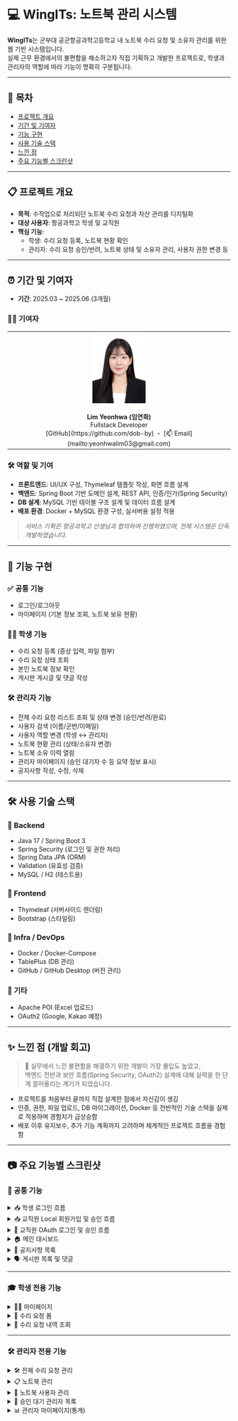 # 💻 WingITs: 노트북 관리 시스템

**WingITs**는 군부대 공군항공과학고등학교 내 노트북 수리 요청 및 소유자 관리를 위한 웹 기반 시스템입니다.  
실제 근무 환경에서의 불편함을 해소하고자 직접 기획하고 개발한 프로젝트로, 학생과 관리자의 역할에 따라 기능이 명확히 구분됩니다.

---

## 📌 목차

- [프로젝트 개요](#-프로젝트-개요)
- [기간 및 기여자](#-기간-및-기여자)
- [기능 구현](#-기능-구현)
- [사용 기술 스택](#-사용-기술-스택)
- [느낀 점](#-느낀-점-개발-회고)
- [주요 기능별 스크린샷](#-주요-기능별-스크린샷)

---

## 📋 프로젝트 개요

- **목적**: 수작업으로 처리되던 노트북 수리 요청과 자산 관리를 디지털화
- **대상 사용자**: 항공과학고 학생 및 교직원
- **핵심 기능**:
  - 학생: 수리 요청 등록, 노트북 현황 확인
  - 관리자: 수리 요청 승인/반려, 노트북 상태 및 소유자 관리, 사용자 권한 변경 등

---

## ⏰ 기간 및 기여자

- **기간**: 2025.03 ~ 2025.06 (3개월)
### 🙋‍♀️ 기여자

<table>
  <tr>
    <td align="center">
      <img src="./images/author-profile.jpg" width="120" /><br/><br/>
      <strong>Lim Yeonhwa (임연화)</strong><br/>
Fullstack Developer<br/>
[GitHub](https://github.com/dob-by) ・ [📫 Email](mailto:yeonhwalim03@gmail.com)
    </td>
  </tr>
</table>

### 🛠 역할 및 기여

- **프론트엔드**: UI/UX 구성, Thymeleaf 템플릿 작성, 화면 흐름 설계
- **백엔드**: Spring Boot 기반 도메인 설계, REST API, 인증/인가(Spring Security)
- **DB 설계**: MySQL 기반 테이블 구조 설계 및 데이터 흐름 설계
- **배포 환경**: Docker + MySQL 환경 구성, 실서버용 설정 적용
> *서비스 기획은 항공과학고 선생님과 협의하여 진행하였으며, 전체 시스템은 단독 개발하였습니다.*

---

## 🚀 기능 구현

### ✅ 공통 기능

- 로그인/로그아웃
- 마이페이지 (기본 정보 조회, 노트북 보유 현황)

### 🙋‍♀️ 학생 기능

- 수리 요청 등록 (증상 입력, 파일 첨부)
- 수리 요청 상태 조회
- 본인 노트북 정보 확인
- 게시판 게시글 및 댓글 작성

### 🛠 관리자 기능

- 전체 수리 요청 리스트 조회 및 상태 변경 (승인/반려/완료)
- 사용자 검색 (이름/군번/이메일)
- 사용자 역할 변경 (학생 ↔ 관리자)
- 노트북 현황 관리 (상태/소유자 변경)
- 노트북 소유 이력 열람
- 관리자 마이페이지 (승인 대기자 수 등 요약 정보 표시)
- 공지사항 작성, 수정, 삭제

---

## 🛠 사용 기술 스택

### 📌 Backend

- Java 17 / Spring Boot 3
- Spring Security (로그인 및 권한 처리)
- Spring Data JPA (ORM)
- Validation (유효성 검증)
- MySQL / H2 (테스트용)

### 📌 Frontend

- Thymeleaf (서버사이드 렌더링)
- Bootstrap (스타일링)

### 📌 Infra / DevOps

- Docker / Docker-Compose
- TablePlus (DB 관리)
- GitHub / GitHub Desktop (버전 관리)

### 📌 기타

- Apache POI (Excel 업로드)
- OAuth2 (Google, Kakao 예정)

---

## ✨ 느낀 점 (개발 회고)

> 🚀 실무에서 느낀 불편함을 해결하기 위한 개발이 가장 몰입도 높았고,  
> 백엔드 전반과 보안 흐름(Spring Security, OAuth2) 설계에 대해 실력을 한 단계 끌어올리는 계기가 되었습니다.

- 프로젝트를 처음부터 끝까지 직접 설계한 점에서 자신감이 생김
- 인증, 권한, 파일 업로드, DB 마이그레이션, Docker 등 전반적인 기술 스택을 실제로 적용하며 경험치가 급상승함
- 배포 이후 유지보수, 추가 기능 계획까지 고려하며 체계적인 프로젝트 흐름을 경험함

---
## 📷 주요 기능별 스크린샷

### 🧩 공통 기능

<details>
<summary>📥 학생 로그인 흐름</summary>

학생은 DB에 사전 등록된 정보를 기반으로 로컬 로그인합니다.  
- 아이디: 군번  
- 초기 비밀번호: 군번 + 생년월일 6자리

로그인 후 마이페이지로 이동하여 비밀번호를 변경하고,  
노트북 정보 및 수리 요청 기능을 사용할 수 있습니다.

![학생 로그인 흐름](./images/student-login.gif)
</details>

<details>
  <summary>📥 교직원 Local 회원가입 및 승인 흐름</summary>

  교직원은 이메일, 이름, 군번, 비밀번호를 입력해 로컬 계정으로 회원가입할 수 있습니다.  
  회원가입 후 로그인하면 추가 정보를 입력해야 하며, 총괄 관리자의 승인을 받아야 시스템을 이용할 수 있습니다.

  - 회원가입: 이름, 군번, 이메일, 비밀번호 입력 → 가입  
  - 로그인: 로컬 로그인 → `/admin/mypage` 페이지로 이동  
  - 추가 정보 입력 후 저장 → 승인 대기 상태 진입  
  - 승인되기 전에는 로그인 제한 안내가 표시됩니다.

  ![Local 회원가입 흐름](./images/teacher-signup-local.gif)
</details>

<details>
  <summary>🔐 교직원 OAuth 로그인 및 승인 흐름</summary>

  교직원은 카카오 또는 구글 계정으로 OAuth 로그인을 할 수 있으며,  
  최초 로그인 시 추가 정보를 입력하고 총괄 관리자의 승인을 받아야 합니다.

  - 로그인: 카카오 또는 구글 계정으로 로그인  
  - 최초 로그인 시 추가정보 입력 폼으로 이동  
  - 이름, 군번, 소속 등 추가 정보 입력 → 저장 
  - 승인 대기 상태 진입 → 승인되기 전까지 로그인 제한 안내 표시

  ![OAuth 로그인 흐름](./images/teacher-signup-oauth.gif)
</details>

<details>
  <summary>🏠 메인 대시보드</summary>

  최근 공지사항 및 게시글 요약을 확인할 수 있으며, FAQ로 이동할 수 있습니다.

  ![메인 화면](./images/main-page.gif)
</details>

<details>
  <summary>📑 공지사항 목록</summary>

  공지사항은 페이징, 검색, 파일 첨부 기능을 제공합니다.

  ![공지사항](./images/notice-list.gif)
</details>

<details>
  <summary>🗣 게시판 목록 및 댓글</summary>

  게시글/댓글 작성과 조회수 확인이 가능합니다.

  ![게시판](./images/post-list.gif)
</details>

---

### 🎓 학생 전용 기능

<details>
  <summary>🧑‍💻 마이페이지</summary>

  내 정보, 노트북 정보, 수리 내역 등을 확인하고 비밀번호를 변경할 수 있습니다.

  ![마이페이지](./images/student-mypage.gif)
</details>

<details>
  <summary>📝 수리 요청 폼</summary>

  문제 유형과 상세 내용을 입력하여 수리 요청을 보낼 수 있습니다.

  ![수리 요청](./images/repair-request.gif)
</details>

<details>
  <summary>🧾 수리 요청 내역 조회</summary>

  본인이 제출한 요청의 상태를 확인할 수 있습니다.

  ![수리 내역](./images/student-repair-history.png)
</details>

---

### 🛠 관리자 전용 기능

<details>
  <summary>🛠 전체 수리 요청 관리</summary>

  수리 요청 목록을 검색/조회하고 세부 내용을 확인하여 상태를 변경할 수 있습니다.

  ![수리 요청 관리](./images/admin-repair-manage.gif)
</details>

<details>
  <summary>📋 노트북 관리</summary>

  전체 노트북 목록을 조회하고 소유자 변경 이력를 확인할 수 있습니다.

  ![노트북 관리](./images/admin-laptop-list.gif)
</details>

<details>
  <summary>📂 노트북 사용자 관리</summary>
  
  사용자 검색 및 상세정보 확인이 가능합니다.
  
  총괄 관리자에 의해 노트북 소유자 및 상태 변경이 가능합니다.

  ![소유 이력](./images/admin-user-manage.gif)
</details>

<details>
  <summary>🙋 승인 대기 관리자 목록</summary>

  관리자 등록 요청을 승인할 수 있습니다.

  ![승인 대기 관리자](./images/admin-pending-approval.gif)
</details>

<details>
  <summary>📊 관리자 마이페이지(통계)</summary>

  관리자 정보, 승인대기 관리자, 수리 요청 통계 정보를 시각적으로 확인할 수 있습니다.

  ![관리자 마이페이지](./images/admin-mypage-stats.png)
</details>
